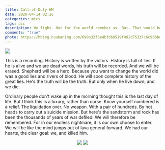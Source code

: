 ```yaml
---
title: Call-of-Duty-WM
date: 2020-04-14 02:26
categories: mics
tags: pic
description: We fight. Not for the world remeber us. But. That would have a world let people to remeber.	——Captain Price
comments: "true"
photo: https://hbimg.huabanimg.com/690a32f5e4bfdb8519f492d75337c6c906bd89e68b55-7Qny0d
---
```


![](https://hbimg.huabanimg.com/5e4b81f8c664a0337c2cfe92a81b7c45a9ffb0d511c763-5iK6eY)

This is a recording. History is written by the victors. History is full of lies. If he is alive and we are dead words, his truth will be recorded. And we will be erased. Shepherd will be a hero. Because you want to change the world did was a good lies and rivers of blood. He will soon complete history of the great lies. He's the truth will be the truth. But only when he live down, and we die.

Ordinary people don't wake up in the morning thought this is the last day of life. But I think this is a luxury, rather than curse. Know yourself numbered is a relief. The liquidation over. No weapon. With a pair of hundreds. By hot heads to carry out a suicide mission. But here's the sandstorm and rock has been the thousands of years of war defiled. We will therefore be remembered. For in our endless nightmare, it is our own choose to enter. We will be like the mind jumps out of lava general forward. We had our hearts, the clear goal: we, and killed him.


<div align="center">

![](https://hbimg.huabanimg.com/690a32f5e4bfdb8519f492d75337c6c906bd89e68b55-7Qny0d)
![](https://hbimg.huabanimg.com/0120d89998f2bb698bcd133d556df865431d7b667ed6-cuLmJg)

</div>
